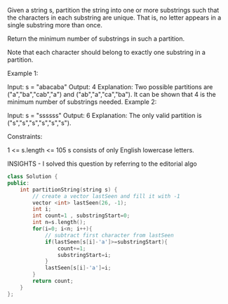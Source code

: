 Given a string s, partition the string into one or more substrings such that the characters in each substring are unique. That is, no letter appears in a single substring more than once.

Return the minimum number of substrings in such a partition.

Note that each character should belong to exactly one substring in a partition.

 

Example 1:

Input: s = "abacaba"
Output: 4
Explanation:
Two possible partitions are ("a","ba","cab","a") and ("ab","a","ca","ba").
It can be shown that 4 is the minimum number of substrings needed.
Example 2:

Input: s = "ssssss"
Output: 6
Explanation:
The only valid partition is ("s","s","s","s","s","s").
 

Constraints:

1 <= s.length <= 105
s consists of only English lowercase letters.


INSIGHTS - I solved this question by referring to the editorial algo


```cpp
class Solution {
public:
    int partitionString(string s) {
        // create a vector lastSeen and fill it with -1
        vector <int> lastSeen(26, -1);
        int i;
        int count=1 , substringStart=0;
        int n=s.length();
        for(i=0; i<n; i++){
            // subtract first character from lastSeen 
            if(lastSeen[s[i]-'a']>=substringStart){
                count+=1;
                substringStart=i;
            }
            lastSeen[s[i]-'a']=i;
        }
        return count;
    }
};
```
